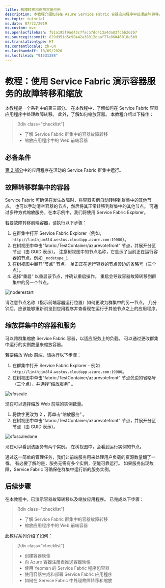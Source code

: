 ```yaml
---
title: 故障转移和缩放容器应用
description: 本教程介绍如何在 Azure Service Fabric 容器应用程序中处理故障转移。  还了解如何缩放群集中运行的容器和服务。
ms.topic: tutorial
ms.date: 07/22/2019
ms.custom: mvc
ms.openlocfilehash: f51a195f9ad43c7facb7dc413a4da83fc6b202b7
ms.sourcegitcommit: 829d951d5c90442a38012daaf77e86046018e5b9
ms.translationtype: HT
ms.contentlocale: zh-CN
ms.lasthandoff: 10/09/2020
ms.locfileid: "91531388"
---
```

# <a name="tutorial-demonstrate-fail-over-and-scaling-of-container-services-with-service-fabric"></a>教程：使用 Service Fabric 演示容器服务的故障转移和缩放

本教程是一个系列中的第三部分。 在本教程中，了解如何在 Service Fabric 容器应用程序中处理故障转移。 此外，了解如何缩放容器。 本教程介绍以下操作：

> [!div class="checklist"]
> * 了解 Service Fabric 群集中的容器故障转移
> * 缩放应用程序中的 Web 前端容器

## <a name="prerequisites"></a>必备条件

[第 2 部分](service-fabric-tutorial-package-containers.md)中的应用程序在活动的 Service Fabric 群集中运行。

## <a name="fail-over-a-container-in-a-cluster"></a>故障转移群集中的容器

Service Fabric 可确保在发生故障时，将容器实例自动转移到群集中的其他节点。 也可以手动清空容器的节点，然后将其正常转移到群集中的其他节点。 可通过多种方式缩放服务，在本示例中，我们将使用 Service Fabric Explorer。

若要故障转移前端容器，请执行以下步骤：

1. 在群集中打开 Service Fabric Explorer（例如，`http://lin4hjim3l4.westus.cloudapp.azure.com:19080`）。
2. 在树视图中单击“fabric:/TestContainer/azurevotefront”  节点，并展开分区节点（由 GUID 表示）。 注意树视图中的节点名称，它显示了当前正在运行容器的节点，例如 `_nodetype_1`
3. 在树视图中展开“节点”  节点。 单击正在运行容器的节点旁边的省略号（三个点）。
4. 选择“重启”  以重启该节点，并确认重启操作。 重启会导致容器故障转移到群集中的另一个节点。

![noderestart][noderestart]

请注意节点名称（指示前端容器运行位置）如何更改为群集中的另一节点。 几分钟后，应该能够重新浏览到应用程序并查看现在运行于其他节点之上的应用程序。

## <a name="scale-containers-and-services-in-a-cluster"></a>缩放群集中的容器和服务

可以跨群集缩放 Service Fabric 容器，以适应服务上的负载。 可以通过更改群集中运行的实例数量来缩放容器。

若要缩放 Web 前端，请执行以下步骤：

1. 在群集中打开 Service Fabric Explorer - 例如 `http://lin4hjim3l4.westus.cloudapp.azure.com:19080`。
2. 在树视图中单击“fabric:/TestContainer/azurevotefront”  节点旁边的省略号（三个点），并选择“缩放服务”  。

![sfxscale][sfxscale]

现在可以选择缩放 Web 前端的实例数量。

1. 将数字更改为 2  ，再单击“缩放服务”  。
1. 在树视图中单击“fabric:/TestContainer/azurevotefront”  节点，并展开分区节点（由 GUID 表示）。

![sfxscaledone][sfxscaledone]

现在可以看到该服务有两个实例。 在树视图中，会看到运行实例的节点。

通过这一简单的管理任务，我们让前端服务用来处理用户负载的资源数量翻了一番。 有必要了解的是，服务无需有多个实例，便能可靠运行。 如果服务出现故障，Service Fabric 可确保在群集中运行新的服务实例。

## <a name="next-steps"></a>后续步骤

在本教程中，已演示容器故障转移以及缩放应用程序。 已完成以下步骤：

> [!div class="checklist"]
> * 了解 Service Fabric 群集中的容器故障转移
> * 缩放应用程序中的 Web 前端容器

此教程系列介绍了如何：
> [!div class="checklist"]
> * 创建容器映像
> * 向 Azure 容器注册表推送容器映像
> * 使用 Yeoman 的 Service Fabric 程序包容器
> * 使用容器生成和部署 Service Fabric 应用程序
> * 如何在 Service Fabric 中处理故障转移和缩放

[noderestart]: ./media/service-fabric-tutorial-containers-failover/containersfailovertutorialnoderestart.png
[sfxscale]: ./media/service-fabric-tutorial-containers-failover/containersfailovertutorialscale.png
[sfxscaledone]: ./media/service-fabric-tutorial-containers-failover/containersfailovertutorialscaledone.png